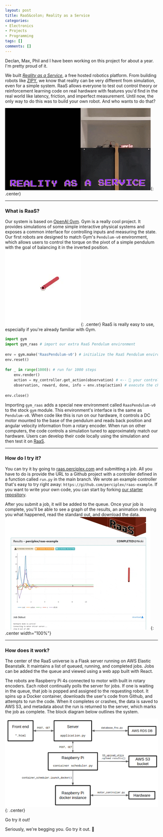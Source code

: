 ```yaml
---
layout: post
title: RaaS&colon; Reality as a Service
categories:
- Electronics
- Projects
- Programming
tags: []
comments: []
---
```


<meta property="og:image" content="http://blog.benwiener.com/assets/img/2020/11/raas.gif" />

Declan, Max, Phil and I have been working on this project for about a year. I'm pretty proud of it.

We built [_Reality as a Service_](https://raas.perciplex.com), a free hosted robotics platform. From building robots like [ZIPY](/programming/2018/05/10/cart-pole.html), we know that reality can be very different from simulation, even for a simple system. RaaS allows everyone to test out control theory or reinforcement learning code on real hardware with features you'd find in the real world like latency, friction, and imperfect measurement. Until now, the only way to do this was to build your own robot. And who wants to do that?

![RaaS gif](/assets/img/2020/11/raas.gif){: .center}

---
### What is RaaS?
Our system is based on [OpenAI Gym](https://gym.openai.com/). Gym is a really cool project. It provides simulations of some simple interactive physical systems and exposes a common interface for controlling inputs and measuring the state. Our first robots are designed to match Gym's `Pendulum-v0` environment, which allows users to control the torque on the pivot of a simple pendulum with the goal of balancing it in the inverted position. 
![pendulum](/assets/img/2020/11/pendulum.gif){: .center}
RaaS is really easy to use, especially if you're already familiar with Gym.
~~~python
import gym
import gym_raas # import our extra RaaS Pendulum environment

env = gym.make('RaasPendulum-v0') # initialize the RaaS Pendulum environment
env.reset()

for _ in range(1000): # run for 1000 steps
    env.render()
    action = my_controller.get_action(observation) # <-- 🚨 your controller goes here 🚨
    observation, reward, done, info = env.step(action) # execute the chosen action

env.close()
~~~
Importing `gym_raas` adds a special new environment called `RaasPendulum-v0` to the stock `gym` module. This environment's interface is the same as `Pendulum-v0`. When code like this is run on our hardware, it controls a DC motor mounted to the base of the pendulum and reads back position and angular velocity information from a rotary encoder. When run on other computers, the code controls a simulation tuned to approximately match our hardware. Users can develop their code locally using the simulation and then test it on [RaaS](https://raas.perciplex.com).

---

### How do I try it?
You can try it by going to [raas.perciplex.com](https://raas.perciplex.com) and submitting a job. All you have to do is provide the URL to a Github project with a controller defined in a function called `run.py` in the main branch. We wrote an example controller that's easy to try right away: `https://github.com/perciplex/raas-example`. If you want to write your own code, you can start by forking [our starter repository](https://github.com/perciplex/raas-starter). 

After you submit a job, it will be added to the queue. Once your job is complete, you'll be able to see a graph of the results, an animation showing you what happened, read the standard out, and download the data.
![interface](/assets/img/2020/11/interface.gif){: .center width="100%"}

---

### How does it work?
The center of the RaaS universe is a Flask server running on AWS Elastic Beanstalk. It maintains a list of queued, running, and completed jobs. Jobs can be added the the queue and viewed using a web app built with React. 

The robots are Raspberry Pi 4s connected to motor with built in rotary encoders. Each robot continually polls the server for jobs. If one is waiting in the queue, that job is popped and assigned to the requesting robot. It spins up a Docker container, downloads the user's code from Github, and attempts to run the code. When it completes or crashes, the data is saved to AWS S3, and metadata about the run is returned to the server, which marks the job as complete.
The block diagram below outlines the system. 

![block diagram](/assets/img/2020/11/block_diagram.png){: .center}

Go try it out!

Seriously, we're begging you. Go try it out. 🙏